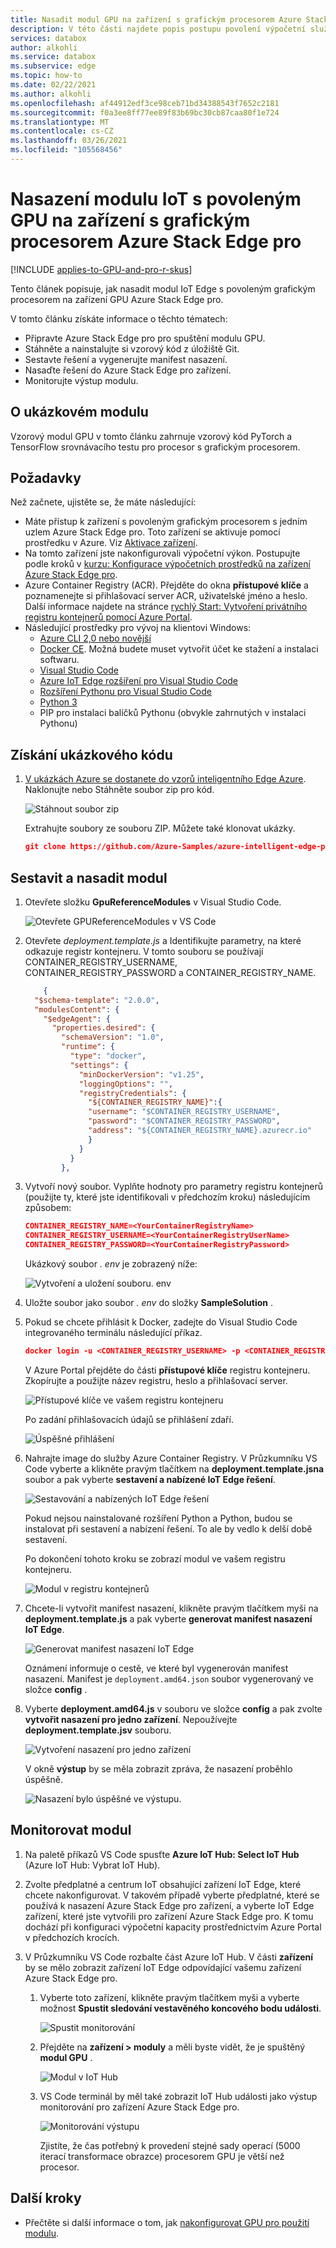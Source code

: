 ```yaml
---
title: Nasadit modul GPU na zařízení s grafickým procesorem Azure Stack Edge pro | Microsoft Docs
description: V této části najdete popis postupu povolení výpočetní služby a zajištění, aby vaše zařízení Azure Stack Edge pro bylo připravené pomocí místního uživatelského rozhraní.
services: databox
author: alkohli
ms.service: databox
ms.subservice: edge
ms.topic: how-to
ms.date: 02/22/2021
ms.author: alkohli
ms.openlocfilehash: af44912edf3ce98ceb71bd34388543f7652c2181
ms.sourcegitcommit: f0a3ee8ff77ee89f83b69bc30cb87caa80f1e724
ms.translationtype: MT
ms.contentlocale: cs-CZ
ms.lasthandoff: 03/26/2021
ms.locfileid: "105568456"
---
```

# <a name="deploy-a-gpu-enabled-iot-module-on-azure-stack-edge-pro-gpu-device"></a>Nasazení modulu IoT s povoleným GPU na zařízení s grafickým procesorem Azure Stack Edge pro

[!INCLUDE [applies-to-GPU-and-pro-r-skus](../../includes/azure-stack-edge-applies-to-gpu-pro-r-sku.md)]

Tento článek popisuje, jak nasadit modul IoT Edge s povoleným grafickým procesorem na zařízení GPU Azure Stack Edge pro. 

V tomto článku získáte informace o těchto tématech:
  - Připravte Azure Stack Edge pro pro spuštění modulu GPU.
  - Stáhněte a nainstalujte si vzorový kód z úložiště Git.
  - Sestavte řešení a vygenerujte manifest nasazení.
  - Nasaďte řešení do Azure Stack Edge pro zařízení.
  - Monitorujte výstup modulu.


## <a name="about-sample-module"></a>O ukázkovém modulu

Vzorový modul GPU v tomto článku zahrnuje vzorový kód PyTorch a TensorFlow srovnávacího testu pro procesor s grafickým procesorem.

## <a name="prerequisites"></a>Požadavky

Než začnete, ujistěte se, že máte následující:

- Máte přístup k zařízení s povoleným grafickým procesorem s jedním uzlem Azure Stack Edge pro. Toto zařízení se aktivuje pomocí prostředku v Azure. Viz [Aktivace zařízení](azure-stack-edge-gpu-deploy-activate.md).
- Na tomto zařízení jste nakonfigurovali výpočetní výkon. Postupujte podle kroků v [kurzu: Konfigurace výpočetních prostředků na zařízení Azure Stack Edge pro](azure-stack-edge-gpu-deploy-configure-compute.md).
- Azure Container Registry (ACR). Přejděte do okna **přístupové klíče** a poznamenejte si přihlašovací server ACR, uživatelské jméno a heslo. Další informace najdete na stránce [rychlý Start: Vytvoření privátního registru kontejnerů pomocí Azure Portal](../container-registry/container-registry-get-started-portal.md#create-a-container-registry).
- Následující prostředky pro vývoj na klientovi Windows:
    - [Azure CLI 2,0 nebo novější](https://aka.ms/installazurecliwindows)
    - [Docker CE](https://store.docker.com/editions/community/docker-ce-desktop-windows). Možná budete muset vytvořit účet ke stažení a instalaci softwaru.
    - [Visual Studio Code](https://code.visualstudio.com/)  
    - [Azure IoT Edge rozšíření pro Visual Studio Code](https://marketplace.visualstudio.com/items?itemName=vsciot-vscode.azure-iot-edge)    
    - [Rozšíření Pythonu pro Visual Studio Code](https://marketplace.visualstudio.com/items?itemName=ms-python.python)    
    - [Python 3](https://www.python.org/)    
    - PIP pro instalaci balíčků Pythonu (obvykle zahrnutých v instalaci Pythonu)

## <a name="get-the-sample-code"></a>Získání ukázkového kódu

1. [V ukázkách Azure se dostanete do vzorů inteligentního Edge Azure](https://github.com/azure-samples/azure-intelligent-edge-patterns). Naklonujte nebo Stáhněte soubor zip pro kód. 

    ![Stáhnout soubor zip](media/azure-stack-edge-gpu-deploy-sample-module/download-zip-file-1.png)

    Extrahujte soubory ze souboru ZIP. Můžete také klonovat ukázky.

    ```json
    git clone https://github.com/Azure-Samples/azure-intelligent-edge-patterns.git
    ```

## <a name="build-and-deploy-module"></a>Sestavit a nasadit modul

1. Otevřete složku **GpuReferenceModules** v Visual Studio Code.

    ![Otevřete GPUReferenceModules v VS Code](media/azure-stack-edge-gpu-deploy-sample-module/open-folder-gpu-sample-1.png)

2. Otevřete *deployment.template.js* a Identifikujte parametry, na které odkazuje registr kontejneru. V tomto souboru se používají CONTAINER_REGISTRY_USERNAME, CONTAINER_REGISTRY_PASSWORD a CONTAINER_REGISTRY_NAME.

    ```json
        {
      "$schema-template": "2.0.0",
      "modulesContent": {
        "$edgeAgent": {
          "properties.desired": {
            "schemaVersion": "1.0",
            "runtime": {
              "type": "docker",
              "settings": {
                "minDockerVersion": "v1.25",
                "loggingOptions": "",
                "registryCredentials": {
                  "${CONTAINER_REGISTRY_NAME}":{
                  "username": "$CONTAINER_REGISTRY_USERNAME",
                  "password": "$CONTAINER_REGISTRY_PASSWORD",
                  "address": "${CONTAINER_REGISTRY_NAME}.azurecr.io"
                  }
                }
              }
            },
    ```
3. Vytvoří nový soubor. Vyplňte hodnoty pro parametry registru kontejnerů (použijte ty, které jste identifikovali v předchozím kroku) následujícím způsobem: 

    ```json
    CONTAINER_REGISTRY_NAME=<YourContainerRegistryName>
    CONTAINER_REGISTRY_USERNAME=<YourContainerRegistryUserName>
    CONTAINER_REGISTRY_PASSWORD=<YourContainerRegistryPassword>
    ```
    Ukázkový soubor *. env* je zobrazený níže:
    
    ![Vytvoření a uložení souboru. env](media/azure-stack-edge-gpu-deploy-sample-module/create-save-env-file-1.png)

4. Uložte soubor jako soubor *. env* do složky **SampleSolution** .

5. Pokud se chcete přihlásit k Docker, zadejte do Visual Studio Code integrovaného terminálu následující příkaz. 

    ```json
    docker login -u <CONTAINER_REGISTRY_USERNAME> -p <CONTAINER_REGISTRY_PASSWORD> <CONTAINER_REGISTRY_NAME>
    ```
    V Azure Portal přejděte do části **přístupové klíče** registru kontejneru. Zkopírujte a použijte název registru, heslo a přihlašovací server.

    ![Přístupové klíče ve vašem registru kontejneru](media/azure-stack-edge-gpu-deploy-sample-module/container-registry-access-keys-1.png)

    Po zadání přihlašovacích údajů se přihlášení zdaří.

    ![Úspěšné přihlášení](media/azure-stack-edge-gpu-deploy-sample-module/successful-sign-in-1.png)

6. Nahrajte image do služby Azure Container Registry. V Průzkumníku VS Code vyberte a klikněte pravým tlačítkem na **deployment.template.jsna** soubor a pak vyberte **sestavení a nabízené IoT Edge řešení**. 

    ![Sestavování a nabízených IoT Edge řešení](media/azure-stack-edge-gpu-deploy-sample-module/build-push-iot-edge-solution-1.png)   

    Pokud nejsou nainstalované rozšíření Python a Python, budou se instalovat při sestavení a nabízení řešení. To ale by vedlo k delší době sestavení. 

    Po dokončení tohoto kroku se zobrazí modul ve vašem registru kontejneru.

    ![Modul v registru kontejnerů](media/azure-stack-edge-gpu-deploy-sample-module/module-container-registry-1.png)    


7. Chcete-li vytvořit manifest nasazení, klikněte pravým tlačítkem myši na **deployment.template.js** a pak vyberte **generovat manifest nasazení IoT Edge**. 

    ![Generovat manifest nasazení IoT Edge](media/azure-stack-edge-gpu-deploy-sample-module/generate-iot-edge-deployment-manifest-1.png)  

    Oznámení informuje o cestě, ve které byl vygenerován manifest nasazení. Manifest je `deployment.amd64.json` soubor vygenerovaný ve složce **config** . 

8. Vyberte **deployment.amd64.js** v souboru ve složce **config** a pak zvolte **vytvořit nasazení pro jedno zařízení**. Nepoužívejte **deployment.template.jsv** souboru. 

    ![Vytvoření nasazení pro jedno zařízení](media/azure-stack-edge-gpu-deploy-sample-module/create-deployment-single-device-1.png)  

    V okně **výstup** by se měla zobrazit zpráva, že nasazení proběhlo úspěšně.

    ![Nasazení bylo úspěšné ve výstupu.](media/azure-stack-edge-gpu-deploy-sample-module/deployment-succeeded-output-1.png) 

## <a name="monitor-the-module"></a>Monitorovat modul  

1. Na paletě příkazů VS Code spusťte **Azure IoT Hub: Select IoT Hub** (Azure IoT Hub: Vybrat IoT Hub).

2. Zvolte předplatné a centrum IoT obsahující zařízení IoT Edge, které chcete nakonfigurovat. V takovém případě vyberte předplatné, které se používá k nasazení Azure Stack Edge pro zařízení, a vyberte IoT Edge zařízení, které jste vytvořili pro zařízení Azure Stack Edge pro. K tomu dochází při konfiguraci výpočetní kapacity prostřednictvím Azure Portal v předchozích krocích.

3. V Průzkumníku VS Code rozbalte část Azure IoT Hub. V části **zařízení** by se mělo zobrazit zařízení IoT Edge odpovídající vašemu zařízení Azure Stack Edge pro. 

    1. Vyberte toto zařízení, klikněte pravým tlačítkem myši a vyberte možnost **Spustit sledování vestavěného koncového bodu události**.
  
        ![Spustit monitorování](media/azure-stack-edge-gpu-deploy-sample-module/monitor-builtin-event-endpoint-1.png)  

    2. Přejděte na **zařízení > moduly** a měli byste vidět, že je spuštěný **modul GPU** .

        ![Modul v IoT Hub](media/azure-stack-edge-gpu-deploy-sample-module/module-iot-hub-1.png)  

    3. VS Code terminál by měl také zobrazit IoT Hub události jako výstup monitorování pro zařízení Azure Stack Edge pro.

        ![Monitorování výstupu](media/azure-stack-edge-gpu-deploy-sample-module/monitor-events-output-1.png) 

        Zjistíte, že čas potřebný k provedení stejné sady operací (5000 iterací transformace obrazce) procesorem GPU je větší než procesor.

## <a name="next-steps"></a>Další kroky

- Přečtěte si další informace o tom, jak [nakonfigurovat GPU pro použití modulu](./azure-stack-edge-gpu-configure-gpu-modules.md).